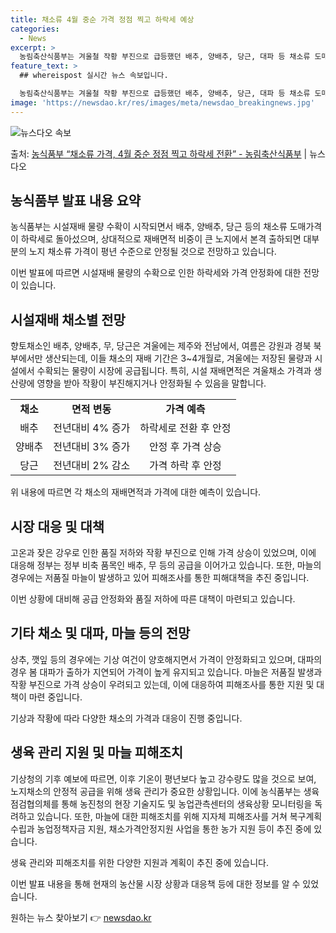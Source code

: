 ```yaml
---
title: 채소류 4월 중순 가격 정점 찍고 하락세 예상
categories:
  - News
excerpt: >
  농림축산식품부는 겨울철 작황 부진으로 급등했던 배추, 양배추, 당근, 대파 등 채소류 도매가격이 지난달 중순…
feature_text: >
  ## whereispost 실시간 뉴스 속보입니다.

  농림축산식품부는 겨울철 작황 부진으로 급등했던 배추, 양배추, 당근, 대파 등 채소류 도매가격이 지난달 중순…
image: 'https://newsdao.kr/res/images/meta/newsdao_breakingnews.jpg'
---
```


![뉴스다오 속보](https://newsdao.kr/res/images/meta/newsdao_breakingnews.jpg)

<p>출처: <a href="https://newsdao.kr/3740" rel="dofollow">농식품부 “채소류 가격, 4월 중순 정점 찍고 하락세 전환” - 농림축산식품부</a> | 뉴스다오</p>

<h2 data-ke-size="size26">농식품부 발표 내용 요약</h2>
농식품부는 시설재배 물량 수확이 시작되면서 배추, 양배추, 당근 등의 채소류 도매가격이 하락세로 돌아섰으며, 상대적으로 재배면적 비중이 큰 노지에서 본격 출하되면 대부분의 노지 채소류 가격이 평년 수준으로 안정될 것으로 전망하고 있습니다.

<p data-ke-size="size16">이번 발표에 따르면 시설재배 물량의 수확으로 인한 하락세와 가격 안정화에 대한 전망이 있습니다.</p>

<h2 data-ke-size="size26">시설재배 채소별 전망</h2>
향토채소인 배추, 양배추, 무, 당근은 겨울에는 제주와 전남에서, 여름은 강원과 경북 북부에서만 생산되는데, 이들 채소의 재배 기간은 3~4개월로, 겨울에는 저장된 물량과 시설에서 수확되는 물량이 시장에 공급됩니다. 특히, 시설 재배면적은 겨울채소 가격과 생산량에 영향을 받아 작황이 부진해지거나 안정화될 수 있음을 말합니다.

<table>
	<tr>
		<td style="text-align: center; height: 17px;"><b>채소</b></td>
		<td style="text-align: center; height: 17px;"><b>면적 변동</b></td>
		<td style="text-align: center; height: 17px;"><b>가격 예측</b></td>
	</tr>
	<tr>
		<td style="text-align: center; height: 17px;">배추</td>
		<td style="text-align: center; height: 17px;">전년대비 4% 증가</td>
		<td style="text-align: center; height: 17px;">하락세로 전환 후 안정</td>
	</tr>
	<tr>
		<td style="text-align: center; height: 17px;">양배추</td>
		<td style="text-align: center; height: 17px;">전년대비 3% 증가</td>
		<td style="text-align: center; height: 17px;">안정 후 가격 상승</td>
	</tr>
	<tr>
		<td style="text-align: center; height: 17px;">당근</td>
		<td style="text-align: center; height: 17px;">전년대비 2% 감소</td>
		<td style="text-align: center; height: 17px;">가격 하락 후 안정</td>
	</tr>
</table>

<p data-ke-size="size16">위 내용에 따르면 각 채소의 재배면적과 가격에 대한 예측이 있습니다.</p>

<h2 data-ke-size="size26">시장 대응 및 대책</h2>
고온과 잦은 강우로 인한 품질 저하와 작황 부진으로 인해 가격 상승이 있었으며, 이에 대응해 정부는 정부 비축 품목인 배추, 무 등의 공급을 이어가고 있습니다. 또한, 마늘의 경우에는 저품질 마늘이 발생하고 있어 피해조사를 통한 피해대책을 추진 중입니다.

<p data-ke-size="size16">이번 상황에 대비해 공급 안정화와 품질 저하에 따른 대책이 마련되고 있습니다.</p>

<h2 data-ke-size="size26">기타 채소 및 대파, 마늘 등의 전망</h2>
상추, 깻잎 등의 경우에는 기상 여건이 양호해지면서 가격이 안정화되고 있으며, 대파의 경우 봄 대파가 출하가 지연되어 가격이 높게 유지되고 있습니다. 마늘은 저품질 발생과 작황 부진으로 가격 상승이 우려되고 있는데, 이에 대응하여 피해조사를 통한 지원 및 대책이 마련 중입니다.

<p data-ke-size="size16">기상과 작황에 따라 다양한 채소의 가격과 대응이 진행 중입니다.</p>

<h2 data-ke-size="size26">생육 관리 지원 및 마늘 피해조치</h2>
기상청의 기후 예보에 따르면, 이후 기온이 평년보다 높고 강수량도 많을 것으로 보여, 노지채소의 안정적 공급을 위해 생육 관리가 중요한 상황입니다. 이에 농식품부는 생육점검협의체를 통해 농진청의 현장 기술지도 및 농업관측센터의 생육상황 모니터링을 독려하고 있습니다. 또한, 마늘에 대한 피해조치를 위해 지자체 피해조사를 거쳐 복구계획 수립과 농업정책자금 지원, 채소가격안정지원 사업을 통한 농가 지원 등이 추진 중에 있습니다.

<p data-ke-size="size16">생육 관리와 피해조치를 위한 다양한 지원과 계획이 추진 중에 있습니다.</p>

이번 발표 내용을 통해 현재의 농산물 시장 상황과 대응책 등에 대한 정보를 알 수 있었습니다. 

원하는 뉴스 찾아보기 👉 <a href="https://newsdao.kr" rel="dofollow">newsdao.kr</a>


